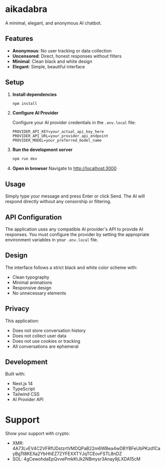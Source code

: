 # aikadabra

A minimal, elegant, and anonymous AI chatbot.

## Features

- **Anonymous**: No user tracking or data collection
- **Uncensored**: Direct, honest responses without filters
- **Minimal**: Clean black and white design
- **Elegant**: Simple, beautiful interface

## Setup

1. **Install dependencies**
   ```bash
   npm install
   ```

2. **Configure AI Provider**
   
   Configure your AI provider credentials in the `.env.local` file:
   ```
   PROVIDER_API_KEY=your_actual_api_key_here
   PROVIDER_API_URL=your_provider_api_endpoint
   PROVIDER_MODEL=your_preferred_model_name
   ```

3. **Run the development server**
   ```bash
   npm run dev
   ```

4. **Open in browser**
   Navigate to [http://localhost:3000](http://localhost:3000)

## Usage

Simply type your message and press Enter or click Send. The AI will respond directly without any censorship or filtering.

## API Configuration

The application uses any compatible AI provider's API to provide AI responses. You must configure the provider by setting the appropriate environment variables in your `.env.local` file.

## Design

The interface follows a strict black and white color scheme with:
- Clean typography
- Minimal animations
- Responsive design
- No unnecessary elements

## Privacy

This application:
- Does not store conversation history
- Does not collect user data
- Does not use cookies or tracking
- All conversations are ephemeral

## Development

Built with:
- Next.js 14
- TypeScript
- Tailwind CSS
- AI Provider API

# Support

Show your support with crypto:
- XMR: 4A73LvEV4C2VFRfUDstzrtVMDQPaB22m6WBea4wDBYBFeUbPKzd1CayBgTt8KEXa2YbHhEZ7ZYFEXXTYJqTCEovFSTL8nDZ
- SOL: 4gCewohdaEpQvvePmkKtJk2NBmysr3Anay9jLXDA15cM
